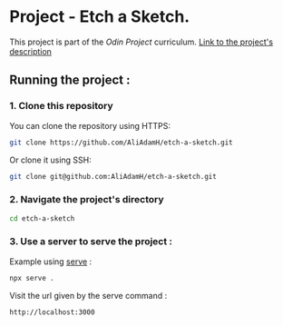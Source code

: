 # Project - Etch a Sketch.

This project is part of the *Odin Project* curriculum. [Link to the project's description](
https://www.theodinproject.com/lessons/foundations-etch-a-sketch)


## Running the project :

### 1. Clone this repository

You can clone the repository using HTTPS:

```bash
git clone https://github.com/AliAdamH/etch-a-sketch.git
```
Or clone it using SSH:

```bash
git clone git@github.com:AliAdamH/etch-a-sketch.git
```

### 2. Navigate the project's directory

```bash
cd etch-a-sketch
```


### 3. Use a server to serve the project :

Example using [serve](https://www.npmjs.com/package/serve) : 

```bash
npx serve .
```
Visit the url given by the serve command : 

```
http://localhost:3000
```



